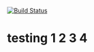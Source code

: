 [![Build Status](https://drone.theautomation.nl/api/badges/coen17st/prd-node-red/status.svg)](https://drone.theautomation.nl/coen17st/prd-node-red)

# testing 1 2 3 4
